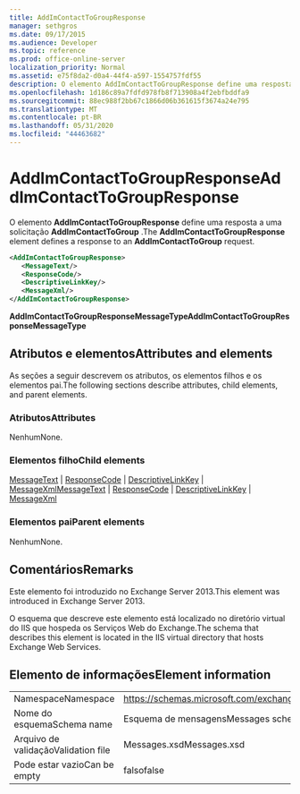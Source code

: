 ```yaml
---
title: AddImContactToGroupResponse
manager: sethgros
ms.date: 09/17/2015
ms.audience: Developer
ms.topic: reference
ms.prod: office-online-server
localization_priority: Normal
ms.assetid: e75f8da2-d0a4-44f4-a597-1554757fdf55
description: O elemento AddImContactToGroupResponse define uma resposta a uma solicitação AddImContactToGroup.
ms.openlocfilehash: 1d186c89a7fdfd978fb8f713908a4f2ebfbddfa9
ms.sourcegitcommit: 88ec988f2bb67c1866d06b361615f3674a24e795
ms.translationtype: MT
ms.contentlocale: pt-BR
ms.lasthandoff: 05/31/2020
ms.locfileid: "44463682"
---
```

# <a name="addimcontacttogroupresponse"></a><span data-ttu-id="bdc3b-103">AddImContactToGroupResponse</span><span class="sxs-lookup"><span data-stu-id="bdc3b-103">AddImContactToGroupResponse</span></span>

<span data-ttu-id="bdc3b-104">O elemento **AddImContactToGroupResponse** define uma resposta a uma solicitação **AddImContactToGroup** .</span><span class="sxs-lookup"><span data-stu-id="bdc3b-104">The **AddImContactToGroupResponse** element defines a response to an **AddImContactToGroup** request.</span></span> 
  
```XML
<AddImContactToGroupResponse>
   <MessageText/>
   <ResponseCode/>
   <DescriptiveLinkKey/>
   <MessageXml/>
</AddImContactToGroupResponse>
```

 <span data-ttu-id="bdc3b-105">**AddImContactToGroupResponseMessageType**</span><span class="sxs-lookup"><span data-stu-id="bdc3b-105">**AddImContactToGroupResponseMessageType**</span></span>
## <a name="attributes-and-elements"></a><span data-ttu-id="bdc3b-106">Atributos e elementos</span><span class="sxs-lookup"><span data-stu-id="bdc3b-106">Attributes and elements</span></span>

<span data-ttu-id="bdc3b-107">As seções a seguir descrevem os atributos, os elementos filhos e os elementos pai.</span><span class="sxs-lookup"><span data-stu-id="bdc3b-107">The following sections describe attributes, child elements, and parent elements.</span></span>
  
### <a name="attributes"></a><span data-ttu-id="bdc3b-108">Atributos</span><span class="sxs-lookup"><span data-stu-id="bdc3b-108">Attributes</span></span>

<span data-ttu-id="bdc3b-109">Nenhum</span><span class="sxs-lookup"><span data-stu-id="bdc3b-109">None.</span></span>
  
### <a name="child-elements"></a><span data-ttu-id="bdc3b-110">Elementos filho</span><span class="sxs-lookup"><span data-stu-id="bdc3b-110">Child elements</span></span>

<span data-ttu-id="bdc3b-111">[MessageText](messagetext.md)  |  [ResponseCode](responsecode.md)  |  [DescriptiveLinkKey](descriptivelinkkey.md)  |  [MessageXml](messagexml.md)</span><span class="sxs-lookup"><span data-stu-id="bdc3b-111">[MessageText](messagetext.md) | [ResponseCode](responsecode.md) | [DescriptiveLinkKey](descriptivelinkkey.md) | [MessageXml](messagexml.md)</span></span>
  
### <a name="parent-elements"></a><span data-ttu-id="bdc3b-112">Elementos pai</span><span class="sxs-lookup"><span data-stu-id="bdc3b-112">Parent elements</span></span>

<span data-ttu-id="bdc3b-113">Nenhum</span><span class="sxs-lookup"><span data-stu-id="bdc3b-113">None.</span></span>
  
## <a name="remarks"></a><span data-ttu-id="bdc3b-114">Comentários</span><span class="sxs-lookup"><span data-stu-id="bdc3b-114">Remarks</span></span>

<span data-ttu-id="bdc3b-115">Este elemento foi introduzido no Exchange Server 2013.</span><span class="sxs-lookup"><span data-stu-id="bdc3b-115">This element was introduced in Exchange Server 2013.</span></span>
  
<span data-ttu-id="bdc3b-116">O esquema que descreve este elemento está localizado no diretório virtual do IIS que hospeda os Serviços Web do Exchange.</span><span class="sxs-lookup"><span data-stu-id="bdc3b-116">The schema that describes this element is located in the IIS virtual directory that hosts Exchange Web Services.</span></span>
  
## <a name="element-information"></a><span data-ttu-id="bdc3b-117">Elemento de informações</span><span class="sxs-lookup"><span data-stu-id="bdc3b-117">Element information</span></span>

|||
|:-----|:-----|
|<span data-ttu-id="bdc3b-118">Namespace</span><span class="sxs-lookup"><span data-stu-id="bdc3b-118">Namespace</span></span>  <br/> |https://schemas.microsoft.com/exchange/services/2006/messages  <br/> |
|<span data-ttu-id="bdc3b-119">Nome do esquema</span><span class="sxs-lookup"><span data-stu-id="bdc3b-119">Schema name</span></span>  <br/> |<span data-ttu-id="bdc3b-120">Esquema de mensagens</span><span class="sxs-lookup"><span data-stu-id="bdc3b-120">Messages schema</span></span>  <br/> |
|<span data-ttu-id="bdc3b-121">Arquivo de validação</span><span class="sxs-lookup"><span data-stu-id="bdc3b-121">Validation file</span></span>  <br/> |<span data-ttu-id="bdc3b-122">Messages.xsd</span><span class="sxs-lookup"><span data-stu-id="bdc3b-122">Messages.xsd</span></span>  <br/> |
|<span data-ttu-id="bdc3b-123">Pode estar vazio</span><span class="sxs-lookup"><span data-stu-id="bdc3b-123">Can be empty</span></span>  <br/> |<span data-ttu-id="bdc3b-124">falso</span><span class="sxs-lookup"><span data-stu-id="bdc3b-124">false</span></span>  <br/> |
   


